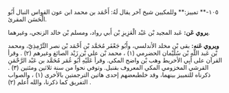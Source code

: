 ١٠٥-** تمييز:** وللمكيين شيخ آخر يقال لَهُ: أَحْمَد بن محمد ابن عون القواس النبال أَبُو الْحَسَن المقرئ.

**يروي عَن:** عَبد المجيد بْن عَبْد الْعَزِيزِ بْن أَبي رواد، ومسلم بْن خالد الزنجي، وغيرهما.

**ويروي عَنه:** بقى بْن مخلد الأندلسي، وأَبُو جَعْفَر مُحَمَّد بْن أَحْمَد بْن نصر التِّرْمِذِيّ، ومحمد بْن عَبد اللَّهِ بْن سُلَيْمان الحضرمي (١) ، محمد بْن علي بْن زَيْد الصائغ وغيرهم (٢) . وقرأ القرآن على أَبِي الأخريط وهب بْن واضح المكي. وقرأ عَلَيْهِ أَبُو عُمَر مُحَمَّد بن عَبْد الرَّحْمَنِ القرشي المخزومي المكي المعروف بقنبل. وتوفي نحوا من سنة ثلاثين ومئتين (٣) . ذكرناه للتمييز بينهما، وقد خلطبعضهم إحدى هاتين الترجمتين بالأخرى (١) ، والصواب التفريق كما ذكرنا، والله أعلم (٢) .